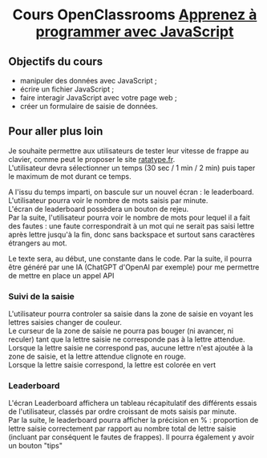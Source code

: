 <h1 align="center">Cours OpenClassrooms <a href="https://openclassrooms.com/fr/courses/7696886-apprenez-a-programmer-avec-javascript" target="_blank">Apprenez à programmer avec JavaScript</a></h1>


## Objectifs du cours

- manipuler des données avec JavaScript ;
- écrire un fichier JavaScript ;
- faire interagir JavaScript avec votre page web ;
- créer un formulaire de saisie de données.

## Pour aller plus loin
Je souhaite permettre aux utilisateurs de tester leur vitesse de frappe au clavier, comme peut le proposer le site <a href="https://www.ratatype.fr/typing-test/" target="_blank">ratatype.fr</a>.</br>
L'utilisateur devra sélectionner un temps (30 sec / 1 min / 2 min) puis taper le maximum de mot durant ce temps.

A l'issu du temps imparti, on bascule sur un nouvel écran : le leaderboard.</br>
L'utilisateur pourra voir le nombre de mots saisis par minute.</br>
L'écran de leaderboard possèdera un bouton de rejeu.</br>
Par la suite, l'utilisateur pourra voir le nombre de mots pour lequel il a fait des fautes : une faute correspondrait à un mot qui ne serait pas saisi lettre après lettre jusqu'à la fin, donc sans backspace et surtout sans caractères étrangers au mot.

Le texte sera, au début, une constante dans le code.
Par la suite, il pourra être généré par une IA (ChatGPT d'OpenAI par exemple) pour me permettre de mettre en place un appel API

### Suivi de la saisie
L'utilisateur pourra controler sa saisie dans la zone de saisie en voyant les lettres saisies changer de couleur.</br>
Le curseur de la zone de saisie ne pourra pas bouger (ni avancer, ni reculer) tant que la lettre saisie ne corresponde pas à la lettre attendue.</br>
Lorsque la lettre saisie ne correspond pas, aucune lettre n'est ajoutée à la zone de saisie, et la lettre attendue clignote en rouge.</br>
Lorsque la lettre saisie correspond, la lettre est colorée en vert

### Leaderboard
L'écran Leaderboard affichera un tableau récapitulatif des différents essais de l'utilisateur, classés par ordre croissant de mots saisis par minute.</br>
Par la suite, le leaderboard pourra afficher la précision en % : proportion de lettre saisie correctement par rapport au nombre total de lettre saisie (incluant par conséquent le fautes de frappes).
Il pourra également y avoir un bouton "tips"